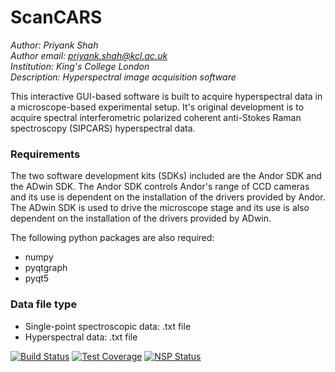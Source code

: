 # ScanCARS
*Author: Priyank Shah* <br />
*Author email: priyank.shah@kcl.ac.uk* <br />
*Institution: King's College London* <br />
*Description: Hyperspectral image acquisition software*

This interactive GUI-based software is built to acquire hyperspectral
data in a microscope-based experimental setup. It's original 
development is to acquire spectral interferometric polarized coherent 
anti-Stokes Raman spectroscopy (SIPCARS) hyperspectral data.

### Requirements
The two software development kits (SDKs) included are the Andor SDK and 
the ADwin SDK. The Andor SDK controls Andor's range of CCD cameras and its
use is dependent on the installation of the drivers provided by Andor. The
ADwin SDK is used to drive the microscope stage and its use is also
dependent on the installation of the drivers provided by ADwin.

The following python packages are also required:
+ numpy
+ pyqtgraph
+ pyqt5

### Data file type
+ Single-point spectroscopic data: .txt file
+ Hyperspectral data: .txt file

[![Build Status](https://travis-ci.org/priyankshah7/ScanCARS.svg?branch=master)](https://travis-ci.org/priyankshah7/ScanCARS)
[![Test Coverage](https://api.codeclimate.com/v1/badges/033308ac957b0d2608ca/test_coverage)](https://codeclimate.com/github/priyankshah7/ScanCARS/test_coverage)
[![NSP Status](https://nodesecurity.io/orgs/cars/projects/1189321f-476c-4347-b365-3a6e6f8acc86/badge)](https://nodesecurity.io/orgs/cars/projects/1189321f-476c-4347-b365-3a6e6f8acc86)
